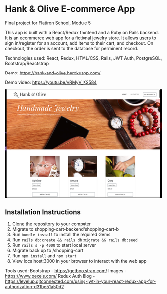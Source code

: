 # Hank & Olive E-commerce App

Final project for Flatiron School, Module 5

This app is built with a React/Redux frontend and a Ruby on Rails backend. It is an ecommerce web app for a fictional jewelry store. It allows users to sign in/register for an account, add items to their cart, and checkout. On checkout, the order is sent to the database for perminent record.

Technologies used: React, Redux, HTML/CSS, Rails, JWT Auth, PostgreSQL, Bootstrap/Reactstrap

Demo: https://hank-and-olive.herokuapp.com/

Demo video: https://youtu.be/vRMyV_KS584

![Ecommerce App screenshot](https://github.com/adriennemiller/mod-5-project-ecommerce-app/blob/master/screenshot.png?raw=true)

## Installation Instructions

1. Clone the repository to your computer
2. Migrate to shopping-cart-backend/shopping-cart-b
3. Run `bundle install` to install the required Gems
4. Run `rails db:create && rails db:migrate && rails db:seed`
5. Run `rails s -p 4000` to start local server
6. Migrate back up to /shopping-cart
7. Run `npm install` and `npm start`
8. View localhost:3000 in your browser to interact with the web app

Tools used:
Bootstrap - https://getbootstrap.com/
Images - https://www.pexels.com/
Redux Auth Blog - https://levelup.gitconnected.com/using-jwt-in-your-react-redux-app-for-authorization-d31be51a50d2

